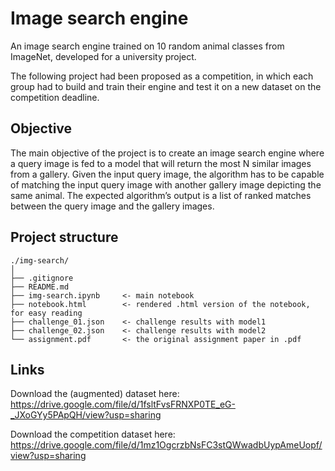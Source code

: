 
# Image search engine

An image search engine trained on 10 random animal classes from ImageNet, developed for a university project.

The following project had been proposed as a competition, in which each group had to build and train their engine and
test it on a new dataset on the competition deadline.

## Objective

The main objective of the project is to create an image search engine where a query image is fed to a model that will
return the most N similar images from a gallery. Given the input query image, the algorithm has to be capable of
matching the input query image with another gallery image depicting the same animal. The expected algorithm’s output is
a list of ranked matches between the query image and the gallery images.

## Project structure

```
./img-search/
│
├── .gitignore
├── README.md
├── img-search.ipynb     <- main notebook
├── notebook.html        <- rendered .html version of the notebook, for easy reading
├── challenge_01.json    <- challenge results with model1
├── challenge_02.json    <- challenge results with model2
└── assignment.pdf       <- the original assignment paper in .pdf
```

## Links

Download the (augmented) dataset here:<br>
https://drive.google.com/file/d/1fsltFvsFRNXP0TE_eG-_JXoGYy5PApQH/view?usp=sharing

Download the competition dataset here:<br>
https://drive.google.com/file/d/1mz1OgcrzbNsFC3stQWwadbUypAmeUopf/view?usp=sharing

